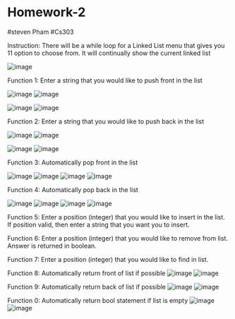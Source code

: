 # Homework-2
#steven Pham
#Cs303

Instruction: There will be a while loop for a Linked List menu that gives you 11 option to choose from. It will continually show the current linked list

![image](https://github.com/Cs-303/Homework-2/assets/113368129/5bf90566-0e17-4076-a321-0a751b8ebf1f)


Function 1: Enter a string that you would like to push front in the list

![image](https://github.com/Cs-303/Homework-2/assets/113368129/01fa8d4f-ee48-4fad-9fdb-f7dc22b8d051)
![image](https://github.com/Cs-303/Homework-2/assets/113368129/b275b9cc-8b04-4e70-bf1b-dcae28653259)

![image](https://github.com/Cs-303/Homework-2/assets/113368129/8c05906c-767f-464d-b905-910a3cbc9728)
![image](https://github.com/Cs-303/Homework-2/assets/113368129/7be16d8b-5d34-4154-bba4-23c6eea941e9)


Function 2: Enter a string that you would like to push back in the list

![image](https://github.com/Cs-303/Homework-2/assets/113368129/7cdffaa4-a65c-48b0-8c6d-588071435a89)
![image](https://github.com/Cs-303/Homework-2/assets/113368129/643fab18-a2ac-4002-9a45-5908807635dd)

![image](https://github.com/Cs-303/Homework-2/assets/113368129/f7e2860c-fea3-4148-b8b3-12c42d416776)
![image](https://github.com/Cs-303/Homework-2/assets/113368129/a08f74c1-f7e6-4cf5-8838-0f52f32f9c79)


Function 3: Automatically pop front in the list

![image](https://github.com/Cs-303/Homework-2/assets/113368129/39caa16d-969b-4b28-a73c-9611156e3486)
![image](https://github.com/Cs-303/Homework-2/assets/113368129/b33c64a6-fed9-42db-8448-8d03928342f0)
![image](https://github.com/Cs-303/Homework-2/assets/113368129/a4011de9-6e60-4ae3-85b9-8772e665e1dc)
![image](https://github.com/Cs-303/Homework-2/assets/113368129/45804607-449b-4ae5-a411-a7f6de2e04e1)




Function 4: Automatically pop back in the list

![image](https://github.com/Cs-303/Homework-2/assets/113368129/39caa16d-969b-4b28-a73c-9611156e3486)
![image](https://github.com/Cs-303/Homework-2/assets/113368129/9233f99c-98b8-4b47-bb88-bc74cd3239d3)
![image](https://github.com/Cs-303/Homework-2/assets/113368129/4f17b77e-c761-4d53-9ce1-d091b4607343)
![image](https://github.com/Cs-303/Homework-2/assets/113368129/58015f89-76f2-47f2-a499-84934169f4a8)



Function 5: Enter a position (integer) that you would like to insert in the list. If position valid, then enter a string that you want you to insert.



Function 6: Enter a position (integer) that you would like to remove from list. Answer is returned in boolean.



Function 7: Enter a position (integer) that you would like to find in list.

Function 8: Automatically return front of list if possible
![image](https://github.com/Cs-303/Homework-2/assets/113368129/d2d93875-1cc4-426f-b2f1-e784344588e0)
![image](https://github.com/Cs-303/Homework-2/assets/113368129/cabf07d9-574c-4f5b-b4f5-ede6574741fe)


Function 9: Automatically return back of list if possible
![image](https://github.com/Cs-303/Homework-2/assets/113368129/ecb4c9f6-71ef-4055-b374-f9798e048a61)
![image](https://github.com/Cs-303/Homework-2/assets/113368129/ec8b853c-ef2f-48e2-8468-957487306528)


Function 0: Automatically return bool statement if list is empty
![image](https://github.com/Cs-303/Homework-2/assets/113368129/f1719827-8d42-48e2-9400-80fea6acf1b3)
![image](https://github.com/Cs-303/Homework-2/assets/113368129/80510a32-94ec-4194-862a-6bded459da73)


